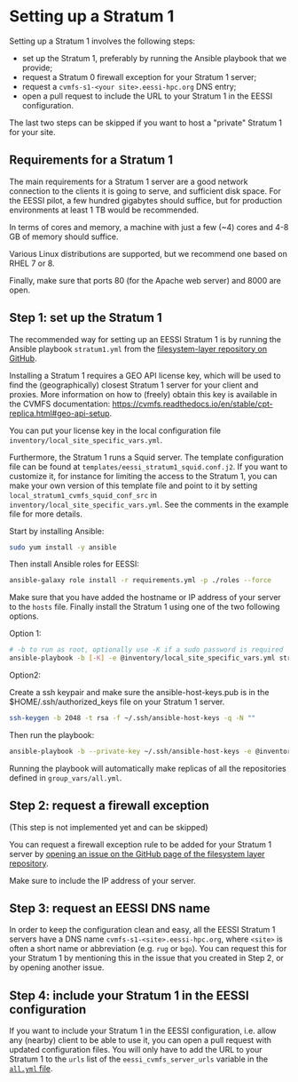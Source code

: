# Setting up a Stratum 1

Setting up a Stratum 1 involves the following steps:

- set up the Stratum 1, preferably by running the Ansible playbook that we provide;
- request a Stratum 0 firewall exception for your Stratum 1 server;
- request a `cvmfs-s1-<your site>.eessi-hpc.org` DNS entry;
- open a pull request to include the URL to your Stratum 1 in the EESSI configuration.

The last two steps can be skipped if you want to host a "private" Stratum 1 for your site.


## Requirements for a Stratum 1

The main requirements for a Stratum 1 server are a good network connection to the clients it is going to serve,
and sufficient disk space. For the EESSI pilot, a few hundred gigabytes should suffice, but for production
environments at least 1 TB would be recommended.

In terms of cores and memory, a machine with just a few (~4) cores and 4-8 GB of memory should suffice.

Various Linux distributions are supported, but we recommend one based on RHEL 7 or 8.

Finally, make sure that ports 80 (for the Apache web server) and 8000 are open.


## Step 1: set up the Stratum 1

The recommended way for setting up an EESSI Stratum 1 is by running the Ansible playbook `stratum1.yml`
from the [filesystem-layer repository on GitHub](https://github.com/EESSI/filesystem-layer).

Installing a Stratum 1 requires a GEO API license key, which will be used to find the (geographically) closest Stratum 1 server for your client and proxies.
More information on how to (freely) obtain this key is available in the CVMFS documentation: https://cvmfs.readthedocs.io/en/stable/cpt-replica.html#geo-api-setup.

You can put your license key in the local configuration file `inventory/local_site_specific_vars.yml`.

Furthermore, the Stratum 1 runs a Squid server. The template configuration file can be found at `templates/eessi_stratum1_squid.conf.j2`.
If you want to customize it, for instance for limiting the access to the Stratum 1, you can make your own version of this template file 
and point to it by setting `local_stratum1_cvmfs_squid_conf_src` in `inventory/local_site_specific_vars.yml`.
See the comments in the example file for more details.

Start by installing Ansible:

```bash
sudo yum install -y ansible
```

Then install Ansible roles for EESSI:

```bash
ansible-galaxy role install -r requirements.yml -p ./roles --force
```

Make sure that you have added the hostname or IP address of your server to the
`hosts` file. Finally install the Stratum 1 using one of the two following options.

Option 1:

``` bash
# -b to run as root, optionally use -K if a sudo password is required
ansible-playbook -b [-K] -e @inventory/local_site_specific_vars.yml stratum1.yml
```

Option2:

Create a ssh keypair and make sure the ansible-host-keys.pub is in the $HOME/.ssh/authorized_keys file
on your Stratum 1 server.

```bash
ssh-keygen -b 2048 -t rsa -f ~/.ssh/ansible-host-keys -q -N ""
```

Then run the playbook:

```bash
ansible-playbook -b --private-key ~/.ssh/ansible-host-keys -e @inventory/local_site_specific_vars.yml stratum1.yml
```

Running the playbook will automatically make replicas of all the repositories defined in `group_vars/all.yml`.


## Step 2: request a firewall exception

(This step is not implemented yet and can be skipped)

You can request a firewall exception rule to be added for your Stratum 1 server by
[opening an issue on the GitHub page of the filesystem layer repository](https://github.com/EESSI/filesystem-layer/issues/new).

Make sure to include the IP address of your server.


## Step 3: request an EESSI DNS name

In order to keep the configuration clean and easy, all the EESSI Stratum 1 servers have a DNS name
`cvmfs-s1-<site>.eessi-hpc.org`, where `<site>` is often a short name or abbreviation (e.g. `rug` or `bgo`).
You can request this for your Stratum 1 by mentioning this in the issue that you created in Step 2, or by opening another issue.

## Step 4: include your Stratum 1 in the EESSI configuration

If you want to include your Stratum 1 in the EESSI configuration, i.e. allow any (nearby) client to be able to use it,
you can open a pull request with updated configuration files. You will only have to add the URL to your Stratum 1 to the 
`urls` list of the `eessi_cvmfs_server_urls` variable in the
[`all.yml` file](https://github.com/EESSI/filesystem-layer/blob/main/inventory/group_vars/all.yml).
